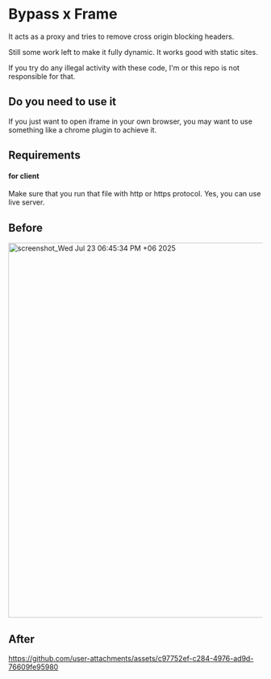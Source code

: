 # Bypass x Frame
It acts as a proxy and tries to remove cross origin blocking headers.

Still some work left to make it fully dynamic. It works good with static sites. 

If you try do any illegal activity with these code, I'm or this repo is not responsible for that.

## Do you need to use it
If you just want to open iframe in your own browser, you may want to use something like a chrome plugin to achieve it. 

## Requirements
#### for client 
Make sure that you run that file with http or https protocol. Yes, you can use live server. 

## Before

<img width="1366" height="742" alt="screenshot_Wed Jul 23 06:45:34 PM +06 2025" src="https://github.com/user-attachments/assets/bc90317d-ce3f-48fc-8c7b-d286f0bcbd8e" />


## After
https://github.com/user-attachments/assets/c97752ef-c284-4976-ad9d-76609fe95980



